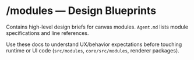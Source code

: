 # /modules — Design Blueprints

Contains high-level design briefs for canvas modules. `Agent.md` lists module
specifications and line references.

Use these docs to understand UX/behavior expectations before touching runtime or
UI code (`src/modules`, `core/src/modules`, renderer packages).
